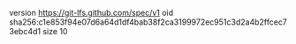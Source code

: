 version https://git-lfs.github.com/spec/v1
oid sha256:c1e853f94e07d6a64d1df4bab38f2ca3199972ec951c3d2a4b2ffcec73ebc4d1
size 10
